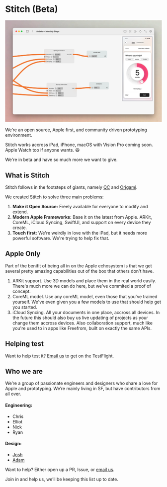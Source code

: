 # Stitch (Beta)

![header](README_Assets/airbnb-monthystays.png)

We’re an open source, Apple first, and community driven prototyping environment.

Stitch works accross iPad, iPhone, macOS with Vision Pro coming soon. Apple Watch too if anyone wants. 😆

We're in beta and have so much more we want to give.

## What is Stitch
Stitch follows in the footsteps of giants, namely [QC](https://en.wikipedia.org/wiki/Quartz_Composer) and [Origami](http://origami.design).

We created Stitch to solve three main problems:

1. **Make it Open Source:** Freely available for everyone to modify and extend.
2. **Modern Apple Frameworks:** Base it on the latest from Apple. ARKit, CoreML, iCloud Syncing, SwiftUI, and support on every device they create.
3. **Touch first:** We're weirdly in love with the iPad, but it needs more powerful software. We're trying to help fix that.

## Apple Only
Part of the benifit of being all in on the Apple echosystem is that we get several pretty amazing capabilities out of the box that others don't have.

1. ARKit support. Use 3D models and place them in the real world easily. There's much more we can do here, but we've commited a proof of concept.
2. CoreML model. Use any coreML model, even those that you've trained yourself. We've even given you a few models to use that should help get you started.
3. iCloud Syncing. All your documents in one place, accross all devices. In the future this should also buy us live updating of projects as your change them accross devices. Also collaboration support, much like you're used to in apps like Freefrom, built on exactly the same APIs.

## Helping test

Want to help test it? [Email us](mailto:bricks.muzzle_0t@icloud.com) to get on the TestFlight.

## Who we are

We’re a group of passionate engineers and designers who share a love for Apple and prototyping. We’re mainly living in SF, but have contributors from all over.

#### Engineering:
* Chris
* Elliot
* Nick
* Ryan

#### Design:
* [Josh](https://x.com/joshuapekera)
* [Adam](adammenges.com)

Want to help? Either open up a PR, Issue, or [email us](mailto:bricks.muzzle_0t@icloud.com).

Join in and help us, we’ll be keeping this list up to date.

